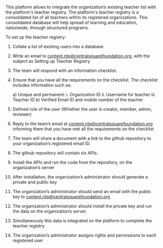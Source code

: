 This platform allows to integrate the organization’s existing teacher list with the platform's teacher registry. The platform's teacher registry is a consolidated list of all teachers within its registered organizations. This consolidated database will help spread of learning and education, nationwide, through structured programs.

To set up the teacher registry:
1. Collate a list of existing users into a database
1. Write an email  to content.ntp@centralsquarefoundation.org, with the subject as Setting up Teacher Registry
1. The team will respond with an information checklist.
1. Ensure that you have all the requirements on the checklist. The checklist includes information such as:
	
    a) Unique and permanent:
		i. Organization ID
		ii. Username for teacher
		iii. Teacher ID
	b) Verified Email ID and mobile number of the teacher
1. Defined role of the user (Whether the user is creator, member, admin, reviewer)
1. Reply to the team’s  email at  content.ntp@centralsquarefoundation.org  informing them  that you have met all the requirements on the checklist
1. The team will share a document with a link to the github repository to  your organization’s registered email ID.
1. The github repository will contain six APIs.
1. Install the APIs and run the code from  the repository, on the organization’s server
1. After installation, the organization’s administrator should generate a private and public key
1. The organization’s administrator should send an email with the public key  to content.ntp@centralsquarefoundation.org  
1. The organization’s administrator should install the private key and run the data on the organization’s server.
1. Simultaneously this data is integrated on the platform to complete the teacher registry 
1. The organization’s administrator assigns rights and permissions to each registered user
